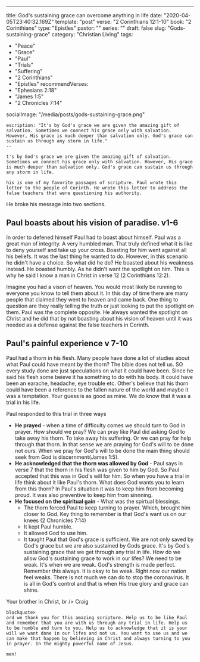 ---
title: God's sustaining grace can overcome anything in life
date: "2020-04-05T23:40:32.169Z"
template: "post"
verse: "2 Corinthians 12:1-10"
book: "2 Corinthians"
type: "Epistles"
pastor: ""
series: ""
draft: false
slug: "Gods-sustaining-grace"
category: "Christian Living"
tags:
  - "Peace"
  - "Grace"
  - "Paul"
  - "Trials"
  - "Suffering"
  - "2 Corinthians"
  - "Epistles"
recommendVerses: 
  - "Ephesians 2:18"
  - "James 1:5"
  - "2 Chronicles 7:14"

socialImage: "/media/posts/gods-sustaining-grace.png"

    escription: "It's by God's grace we are given the amazing gift of salvation. Sometimes we connect his grace only with salvation. However, His grace is much deeper than salvation only. God's grace can sustain us through any storm in life."
    --
    
    t's by God's grace we are given the amazing gift of salvation. Sometimes we connect his grace only with salvation. However, His grace is much deeper than salvation only. God's grace can sustain us through any storm in life.
    
    his is one of my favorite passages of scripture. Paul wrote this letter to the people of Corinth. He wrote this letter to address the false teachers that were questioning his authority. 

He broke his message into two sections. 

## Paul boasts about his vision of paradise. v1-6

In order to defened himself Paul had to boast about himself. Paul was a great man of integrity. A very humbled man. That truly defined what it is like to deny yourself and take up your cross. Boasting for him went against all his beliefs. It was the last thing he  wanted to do. However, in this scenario he didn't have a choice. So what did he do? He boasted about his weakness instead. He boasted humbly. As he didn't want the spotlight on him. This is why he said I know a man in Christ in verse 12 (2 Corinthians 12:2). 

Imagine you had a vison of heaven. You would most likely be running to everyone you know to tell them about it. In this day of time there are many people that claimed they went to heaven and came back. One thing to question are they really telling the truth or just looking to put the spotlight on them. Paul was the complete opposite. He always wanted the spotlight on Christ and he did that by not boasting about his vision of heaven until it was needed as a defense against the false teachers in Corinth.  

## Paul's painful experience v 7-10 

Paul had a thorn in his flesh. Many people have done a lot of studies about what Paul could have meant by the thorn? The bible does not tell us. SO every study done are just speculations on what it could have been. Since he said his flesh some beieve it ha something to do with his body. It could have been an earache, headache, eye trouble etc. Other's believe that his thorn could have been a reference to the fallen nature of the world and maybe it was a temptation. Your guess is as good as mine. We do know that it was a trial in his life. 

Paul responded to this trial in three ways
 - **He prayed** - when a time of difficulty comes we should turn to God in prayer. How should we pray? We can pray like Paul did asking God to take away his thorn. To take away his suffering. Or we can pray for help through that thorn. In that sense we are praying for God's will to be done not ours. When we pray for God's will to be done the main thing should seek from God is discernment(James 1:5).
 - **He acknowledged that the thorn was allowed by God** - Paul says in verse 7 that the thorn in his flesh was given to him by God. So Paul accepted that this was in God's will for him. So when you have a trial in life think about it like Paul's thorn. What does God wants you to learn from this thorn? In Paul's situation it was to keep him from becoming proud. It was also preventive to keep him from sinnning. 
 - **He focused on the spiritual gain** - 
  What was the spirtual blessings.
   - The thorn forced Paul to keep turning to prayer. Which, brought him closer to God. Key thing to remember is that God's want us on our knees (2 Chronicles 7:14)
   - It kept Paul humble.
   - It allowed God to use him. 
   - It taught Paul that God's grace is sufficient. We are not only saved by God's grace but we are also sustained by Gods grace. It's by God's sustaining grace that we get through any trial in life. How do we allow God's sustaining grace to work in our lifes? We need to be weak. It's when we are weak. God's strength is made perfect. Remember this always. It is okay to be weak. Right now our nation feel weaks. There is not much we can do to stop the coronavirus. It is all in God's control and that is when His true glory and grace can shine. 

Your brother in Christ,
    br /> Craig
    
    blockquote>
    ord we thank you for this amazing scripture. Help us to be like Paul and remember that you are with us through any trial in life. Help us to be humble and turn to you. Help us to acknowledge that it is your will we want done in our lifes and not us. You want to use us and we can make that happen by believing in Christ and always turning to you in prayer. In the mighty powerful name of Jesus. 
    
    men!

</blockquote>
 
                                                                                                                                                                                                                                                                                                                                                                        